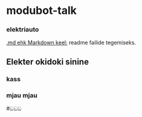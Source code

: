 # modubot-talk
### elektriauto

[.md ehk Markdown keel:](https://guides.github.com/features/mastering-markdown/)
readme failide tegemiseks.

## Elekter okidoki sinine
### kass
### mjau mjau
#ඞඞඞ
